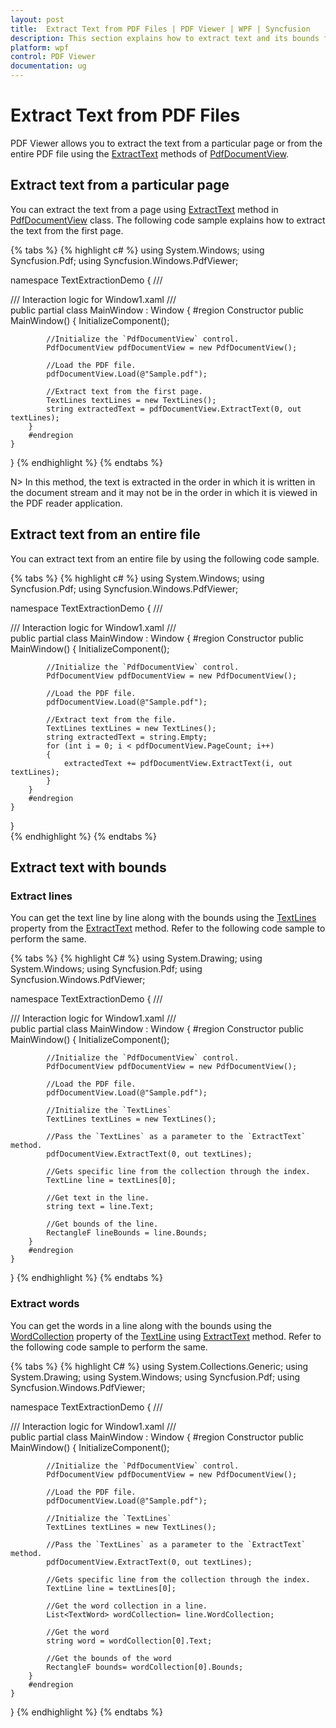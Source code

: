 ```yaml
---
layout: post
title:  Extract Text from PDF Files | PDF Viewer | WPF | Syncfusion
description: This section explains how to extract text and its bounds from a particular page or the entire PDF file.
platform: wpf
control: PDF Viewer
documentation: ug
---
```


# Extract Text from PDF Files

PDF Viewer allows you to extract the text from a particular page or from the entire PDF file using the [ExtractText](https://help.syncfusion.com/cr/wpf/Syncfusion.PdfViewer.WPF~Syncfusion.Windows.PdfViewer.PdfDocumentView~ExtractText.html) methods of [PdfDocumentView](https://help.syncfusion.com/cr/cref_files/wpf/Syncfusion.PdfViewer.WPF~Syncfusion.Windows.PdfViewer.PdfDocumentView.html). 

## Extract text from a particular page

You can extract the text from a page using [ExtractText](https://help.syncfusion.com/cr/cref_files/wpf/Syncfusion.PdfViewer.WPF~Syncfusion.Windows.PdfViewer.PdfDocumentView~ExtractText(Int32,TextLines).html) method in [PdfDocumentView](https://help.syncfusion.com/cr/cref_files/wpf/Syncfusion.PdfViewer.WPF~Syncfusion.Windows.PdfViewer.PdfDocumentView.html) class. The following code sample explains how to extract the text from the first page.

{% tabs %}
{% highlight c# %}
using System.Windows;
using Syncfusion.Pdf;
using Syncfusion.Windows.PdfViewer;

namespace TextExtractionDemo
{
    /// <summary>
    /// Interaction logic for Window1.xaml
    /// </summary>
    public partial class MainWindow : Window
    {
        #region Constructor
        public MainWindow()
        {
            InitializeComponent();

            //Initialize the `PdfDocumentView` control.
            PdfDocumentView pdfDocumentView = new PdfDocumentView();

            //Load the PDF file.
            pdfDocumentView.Load(@"Sample.pdf");

            //Extract text from the first page.
            TextLines textLines = new TextLines();
            string extractedText = pdfDocumentView.ExtractText(0, out textLines);
        }
        #endregion
    }
}
{% endhighlight %}
{% endtabs %}

N> In this method, the text is extracted in the order in which it is written in the document stream and it may not be in the order in which it is viewed in the PDF reader application.

## Extract text from an entire file

You can extract text from an entire file by using the following code sample.

{% tabs %}
{% highlight c# %}
using System.Windows;
using Syncfusion.Pdf;
using Syncfusion.Windows.PdfViewer;

namespace TextExtractionDemo
{
    /// <summary>
    /// Interaction logic for Window1.xaml
    /// </summary>
    public partial class MainWindow : Window
    {
        #region Constructor
        public MainWindow()
        {
            InitializeComponent();
			
			//Initialize the `PdfDocumentView` control.
            PdfDocumentView pdfDocumentView = new PdfDocumentView();
			
			//Load the PDF file.
            pdfDocumentView.Load(@"Sample.pdf");
			
			//Extract text from the file.
            TextLines textLines = new TextLines();
            string extractedText = string.Empty;
            for (int i = 0; i < pdfDocumentView.PageCount; i++)
            {
                extractedText += pdfDocumentView.ExtractText(i, out textLines);
            }
        }
        #endregion
    }
}			
{% endhighlight %}
{% endtabs %}

## Extract text with bounds

### Extract lines

You can get the text line by line along with the bounds using the [TextLines](https://help.syncfusion.com/cr/cref_files/wpf/Syncfusion.Pdf.Base~Syncfusion.Pdf.TextLines.html) property from the [ExtractText](https://help.syncfusion.com/cr/cref_files/wpf/Syncfusion.PdfViewer.WPF~Syncfusion.Windows.PdfViewer.PdfDocumentView~ExtractText(Int32,TextLines).html) method. Refer to the following code sample to perform the same.

{% tabs %}
{% highlight C# %}
using System.Drawing;
using System.Windows;
using Syncfusion.Pdf;
using Syncfusion.Windows.PdfViewer;

namespace TextExtractionDemo
{
    /// <summary>
    /// Interaction logic for Window1.xaml
    /// </summary>
    public partial class MainWindow : Window
    {
        #region Constructor
        public MainWindow()
        {
            InitializeComponent();

            //Initialize the `PdfDocumentView` control.
            PdfDocumentView pdfDocumentView = new PdfDocumentView();

            //Load the PDF file.
            pdfDocumentView.Load(@"Sample.pdf");

            //Initialize the `TextLines`
            TextLines textLines = new TextLines();

            //Pass the `TextLines` as a parameter to the `ExtractText` method.
            pdfDocumentView.ExtractText(0, out textLines);

            //Gets specific line from the collection through the index.
            TextLine line = textLines[0];

            //Get text in the line.
            string text = line.Text;
			
            //Get bounds of the line.
            RectangleF lineBounds = line.Bounds;
        }
        #endregion
    }
}
{% endhighlight %}
{% endtabs %}

### Extract words
 
You can get the words in a line along with the bounds using the [WordCollection](https://help.syncfusion.com/cr/cref_files/wpf/Syncfusion.Pdf.Base~Syncfusion.Pdf.TextLine~WordCollection.html) property of the [TextLine](https://help.syncfusion.com/cr/cref_files/wpf/Syncfusion.Pdf.Base~Syncfusion.Pdf.TextLine.html) using [ExtractText](https://help.syncfusion.com/cr/cref_files/wpf/Syncfusion.PdfViewer.WPF~Syncfusion.Windows.PdfViewer.PdfDocumentView~ExtractText(Int32,TextLines).html) method. Refer to the following code sample to perform the same.

{% tabs %}
{% highlight C# %}
using System.Collections.Generic;
using System.Drawing;
using System.Windows;
using Syncfusion.Pdf;
using Syncfusion.Windows.PdfViewer;

namespace TextExtractionDemo
{
    /// <summary>
    /// Interaction logic for Window1.xaml
    /// </summary>
    public partial class MainWindow : Window
    {
        #region Constructor
        public MainWindow()
        {
            InitializeComponent();

            //Initialize the `PdfDocumentView` control.
            PdfDocumentView pdfDocumentView = new PdfDocumentView();

            //Load the PDF file.
            pdfDocumentView.Load(@"Sample.pdf");

            //Initialize the `TextLines`
            TextLines textLines = new TextLines();

            //Pass the `TextLines` as a parameter to the `ExtractText` method.
            pdfDocumentView.ExtractText(0, out textLines);

            //Gets specific line from the collection through the index.
            TextLine line = textLines[0];

            //Get the word collection in a line.
            List<TextWord> wordCollection= line.WordCollection;

            //Get the word
            string word = wordCollection[0].Text;

            //Get the bounds of the word
            RectangleF bounds= wordCollection[0].Bounds;
        }
        #endregion
    }
}
{% endhighlight %}
{% endtabs %}